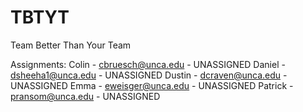 # TBTYT

Team
Better
Than
Your
Team

Assignments:
Colin - cbruesch@unca.edu - UNASSIGNED
Daniel - dsheeha1@unca.edu - UNASSIGNED
Dustin - dcraven@unca.edu - UNASSIGNED
Emma - eweisger@unca.edu - UNASSIGNED
Patrick - pransom@unca.edu - UNASSIGNED
